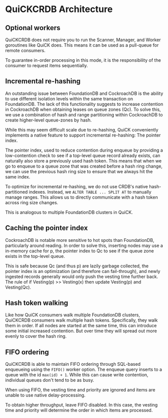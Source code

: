 # QuiCKCRDB Architecture

## Optional workers

QuiCKCRDB does not require you to run the Scanner, Manager, and Worker goroutines like QuiCK does. This means it can be used as a pull-queue for remote consumers.

To guarantee in-order processing in this mode, it is the responsibility of the consumer to request items sequentially.

## Incremental re-hashing

An outstanding issue between FoundationDB and CockroachDB is the ability to use different isolation levels within the same transaction on FoundationDB. The lack of this functionality suggests to increase contention in CockroachDB when obtaining leases on queue zones (Qc). To solve this, we use a combination of hash and range partitioning within CockroachDB to create higher-level queue-zones by hash.

While this may seem difficult scale due to re-hashing, QuiCK conveniently implements a native feature to support incremental re-hashing: The pointer index.

The pointer index, used to reduce contention during enqueue by providing a low-contention check to see if a top-level queue record already exists, can naturally also store a previously used hash token. This means that when we go to enqueue to a queue zone that was created before a hash ring change, we can use the previous hash ring size to ensure that we always hit the same index.

To optimize for incremental re-hashing, we do not use CRDB's native hash-partitioned indexes. Instead, we `ALTER TABLE ... SPLIT AT` to manually manage ranges. This allows us to directly communicate with a hash token across ring size changes.

This is analogous to multiple FoundationDB clusters in QuiCK.

## Caching the pointer index

CockroachDB is notable more sensitive to hot spots than FoundationDB, particularly around reading. In order to solve this, inserting nodes may use a in-memory cache for p, the pointer index to Qc to see if the queue zone exists in the top-level queue.

This is safe because Qc (and thus p) are lazily garbage collected, the pointer index is an optimization (and therefore can fail-through), and newly ingested records generally would only push the vesting time further back. The rule of if Vesting(p) >> Vesting(x) then update Vesting(p) and Vesting(Qc).

## Hash token walking

Like how QuiCK consumers walk multiple FoundationDB clusters, QuiCKCRDB consumers walk multiple hash tokens. Specifically, they walk them in order. If all nodes are started at the same time, this can introduce some initial increased contention. But over time they will spread out more evenly to cover the hash ring.

## FIFO ordering

QuiCKCRDB is able to maintain FIFO ordering through SQL-based enqueueing using the `FIFO()` worker option. The enqueue query inserts to a queue with the id `max(id) + 1`. While this can cause write contention, individual queues don't tend to be as busy.

When using FIFO, the vesting time and priority are ignored and items are unable to use native delay-processing.

To obtain higher throughput, leave FIFO disabled. In this case, the vesting time and priority will determine the order in which items are processed.